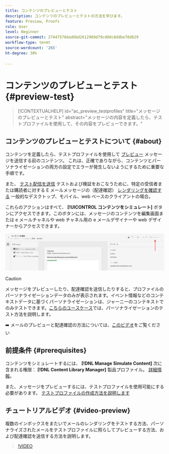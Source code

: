 ```yaml
---
title: コンテンツのプレビューとテスト
description: コンテンツのプレビューとテストの方法を学びます。
feature: Preview, Proofs
role: User
level: Beginner
source-git-commit: 27447578dad6bd2612989d79cd0dc8ddbe78d629
workflow-type: tm+mt
source-wordcount: '265'
ht-degree: 30%

---
```


# コンテンツのプレビューとテスト {#preview-test}

>[!CONTEXTUALHELP]
>id="ac_preview_testprofiles"
>title="メッセージのプレビューとテスト"
>abstract="メッセージの内容を定義したら、テストプロファイルを使用して、その内容をプレビューできます。"

## コンテンツのプレビューとテストについて {#about}

コンテンツを定義したら、テストプロファイルを使用して [プレビュー](preview.md) メッセージを送信する前のコンテンツ。 これは、正確でありながら、コンテンツとパーソナライゼーションの両方の設定でエラーが発生しないようにするために重要な手順です。

また、 [テスト配信を送信](proofs.md) テストおよび検証をおこなうために、特定の受信者または購読者に対する E メールメッセージの（配達確認） [レンダリングを確認する](rendering.md) 一般的なデスクトップ、モバイル、web ベースのクライアントの場合。

これらのアクションはすべて、 **[!UICONTROL コンテンツをシミュレート]** ボタンにアクセスできます。このボタンには、メッセージのコンテンツを編集画面または e メールチャネルや web チャネル用の e メールデザイナーや web デザイナーからアクセスできます。

![](../email/assets/email-preview-button.png)

>[!CAUTION]
>
>メッセージをプレビューしたり、配達確認を送信したりすると、プロファイルのパーソナライゼーションデータのみが表示されます。イベント情報などのコンテキストデータに基づくパーソナライゼーションは、ジャーニーのコンテキストでのみテストできます。[こちらのユースケース](../personalization/personalization-use-case.md)では、パーソナライゼーションのテスト方法を説明します。

➡️ メールのプレビューと配達確認の方法については、[このビデオ](#video-preview)をご覧ください

## 前提条件 {#prerequisites}

コンテンツをシミュレートするには、 **[!DNL Manage Simulate Content]** 次に含まれる権限： **[!DNL Content Library Manager]** 製品プロファイル。 [詳細情報](../administration/ootb-product-profiles.md#content-library-manager)。

また、メッセージをプレビューするには、テストプロファイルを使用可能にする必要があります。 [テストプロファイルの作成方法を説明します](../audience/creating-test-profiles.md)

## チュートリアルビデオ {#video-preview}

複数のインボックスをまたいでメールのレンダリングをテストする方法、パーソナライズされたメールをテストプロファイルに照らしてプレビューする方法、および配達確認を送信する方法を説明します。

>[!VIDEO](https://video.tv.adobe.com/v/334239?quality=12)
